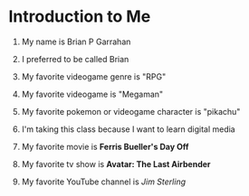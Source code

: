 # Introduction to Me

1. My name is Brian P Garrahan

1. I preferred to be called Brian


1. My favorite videogame genre is "RPG"

1. My favorite videogame is "Megaman"

1. My favorite pokemon or videogame character is "pikachu"

1. I'm taking this class because I want to learn digital media

1. My favorite movie is **Ferris Bueller's Day Off**

1. My favorite tv show is **Avatar: The Last Airbender**

1. My favorite YouTube channel is *Jim Sterling*
